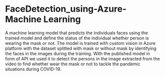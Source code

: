 # FaceDetection_using-Azure-Machine Learning
A machine learning model that predicts the individuals faces using the trained model and define the status of the individual whether person is wearing the mask or not. The model is trained with custom vision in Azure platform with the dataset splitted with mask or without mask by identifying the faces in the images during the training. With the published model in form of API we used it to detect the persons in the image extracted from the video to find whether wear the mask or not to tackle the pandemic situations during COVID-19.
